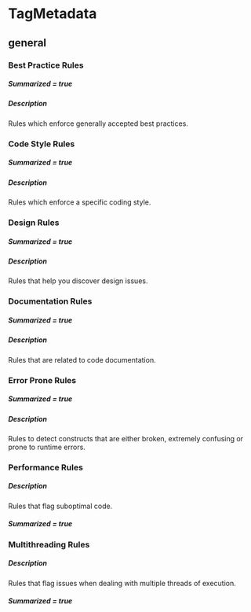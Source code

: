 # TagMetadata
## general
### Best Practice Rules
##### Summarized = true
##### Description
  Rules which enforce generally accepted best practices.

### Code Style Rules
##### Summarized = true
##### Description
  Rules which enforce a specific coding style.

### Design Rules
##### Summarized = true
##### Description
  Rules that help you discover design issues.

### Documentation Rules
##### Summarized = true
##### Description
  Rules that are related to code documentation.

### Error Prone Rules
##### Summarized = true
##### Description
  Rules to detect constructs that are either broken, extremely confusing or prone to runtime errors.

### Performance Rules
##### Description
  Rules that flag suboptimal code.
##### Summarized = true

### Multithreading Rules
##### Description
  Rules that flag issues when dealing with multiple threads of execution.
##### Summarized = true
